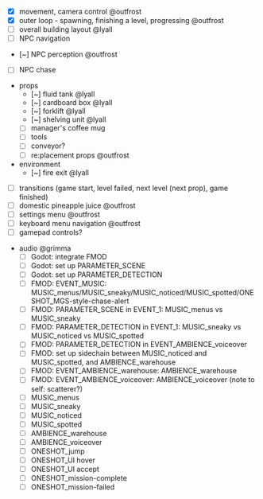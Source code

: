 * [x] movement, camera control @outfrost
* [x] outer loop - spawning, finishing a level, progressing @outfrost
* [ ] overall building layout @lyall
* [ ] NPC navigation
* [~] NPC perception @outfrost
* [ ] NPC chase
* props
	* [~] fluid tank @lyall
	* [~] cardboard box @lyall
	* [~] forklift @lyall
	* [~] shelving unit @lyall
	* [ ] manager's coffee mug
	* [ ] tools
	* [ ] conveyor?
	* [ ] re:placement props @outfrost
* environment
	* [~] fire exit @lyall
* [ ] transitions (game start, level failed, next level (next prop), game finished)
* [ ] domestic pineapple juice @outfrost
* [ ] settings menu @outfrost
* [ ] keyboard menu navigation @outfrost
* [ ] gamepad controls?
* audio @grimma
	* [ ] Godot: integrate FMOD
	* [ ] Godot: set up PARAMETER_SCENE
	* [ ] Godot: set up PARAMETER_DETECTION
	* [ ] FMOD: EVENT_MUSIC: MUSIC_menus/MUSIC_sneaky/MUSIC_noticed/MUSIC_spotted/ONESHOT_MGS-style-chase-alert
	* [ ] FMOD: PARAMETER_SCENE in EVENT_1: MUSIC_menus vs MUSIC_sneaky
	* [ ] FMOD: PARAMETER_DETECTION in EVENT_1: MUSIC_sneaky vs MUSIC_noticed vs MUSIC_spotted
	* [ ] FMOD: PARAMETER_DETECTION in EVENT_AMBIENCE_voiceover
	* [ ] FMOD: set up sidechain between MUSIC_noticed and MUSIC_spotted, and AMBIENCE_warehouse
	* [ ] FMOD: EVENT_AMBIENCE_warehouse: AMBIENCE_warehouse
	* [ ] FMOD: EVENT_AMBIENCE_voiceover: AMBIENCE_voiceover (note to self: scatterer?)
	* [ ] MUSIC_menus
	* [ ] MUSIC_sneaky
	* [ ] MUSIC_noticed
	* [ ] MUSIC_spotted
	* [ ] AMBIENCE_warehouse
	* [ ] AMBIENCE_voiceover
	* [ ] ONESHOT_jump
	* [ ] ONESHOT_UI hover
	* [ ] ONESHOT_UI accept
	* [ ] ONESHOT_mission-complete
	* [ ] ONESHOT_mission-failed
